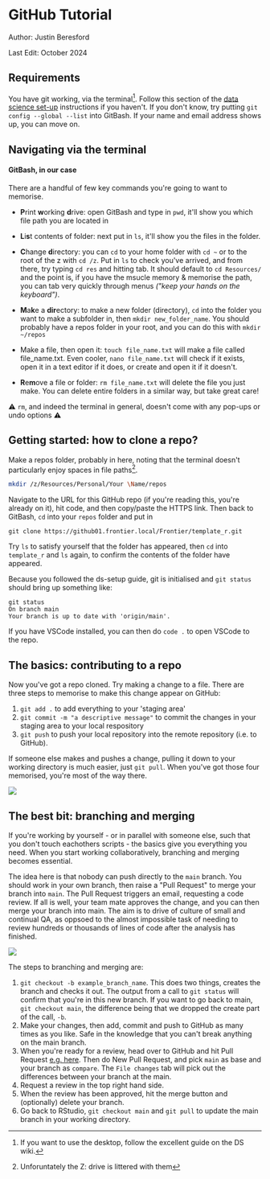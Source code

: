 # GitHub Tutorial

Author: Justin Beresford

Last Edit: October 2024

## Requirements

You have git working, via the terminal[^1]. Follow this section of the <a href="https://github01.frontier.local/Frontier/ds-setup/blob/master/pc-setup.md#git">data science set-up</a> instructions if you haven't. If you don't know, try putting `git config --global --list` into GitBash. If your name and email address shows up, you can move on. 


[^1]: If you want to use the desktop, follow the excellent guide on the DS wiki.  

## Navigating via the terminal 

#### GitBash, in our case

There are a handful of few key commands you're going to want to memorise.
+ **P**rint **w**orking **d**rive: open GitBash and type in `pwd`, it'll show you which file path you are located in

+ **L**i**s**t contents of folder: next put in `ls`, it'll show you the files in the folder.

+ **C**hange **d**irectory: you can `cd` to your home folder with `cd ~` or to the root of the z with `cd /z`. Put in `ls` to check you've arrived, and from there, try typing `cd res` and hitting tab. It should default to  `cd Resources/` and the point is, if you have the msucle memory & memorise the path, you can tab very quickly through menus *("keep your hands on the keyboard")*.

+ **M**a**k**e a **dir**ectory: to make a new folder (directory), `cd` into the folder you want to make a subfolder in, then `mkdir new_folder_name`. You should probably have a repos folder in your root, and you can do this with `mkdir ~/repos`

+ Make a file, then open it: `touch file_name.txt` will make a file called file_name.txt. Even cooler, `nano file_name.txt` will check if it exists, open it in a text editor if it does, or create and open it if it doesn't. 

+ **R**e**m**ove a file or folder: `rm file_name.txt` will delete the file you just make. You can delete entire folders in a similar way, but take great care! 

:warning: `rm`, and indeed the terminal in general, doesn't come with any pop-ups or undo options :warning:

## Getting started: how to clone a repo?

Make a repos folder, probably in here, noting that the terminal doesn't particularly enjoy spaces in file paths[^2].

[^2]: Unforuntately the Z: drive is littered with them

``` bash
mkdir /z/Resources/Personal/Your \Name/repos
```
Navigate to the URL for this GitHub repo (if you're reading this, you're already on it), hit code, and then copy/paste the HTTPS link. Then back to GitBash, `cd` into your `repos` folder and put in

```
git clone https://github01.frontier.local/Frontier/template_r.git
```
Try `ls` to satisfy yourself that the folder has appeared, then `cd` into `template_r` and `ls` again, to confirm the contents of the folder have appeared.

Because you followed the ds-setup guide, git is initialised and `git status` should bring up something like:

``` git
git status
On branch main
Your branch is up to date with 'origin/main'.
```

If you have VSCode installed, you can then do `code .` to open VSCode to the repo.

## The basics: contributing to a repo

Now you've got a repo cloned. Try making a change to a file. There are three steps to memorise to make this change appear on GitHub:
1. `git add .` to add everything to your 'staging area'
1. `git commit -m "a descriptive message"` to commit the changes in your staging area to your local respository
1. `git push` to push your local repository into the remote repository (i.e. to GitHub). 

If someone else makes and pushes a change, pulling it down to your working directory is much easier, just `git pull`. When you've got those four memorised, you're most of the way there. 

<img src="https://cloudstudio.com.au/wp-content/uploads/2021/06/GitWorkflow-4-768x495.png">

## The best bit: branching and merging

If you're working by yourself - or in parallel with someone else, such that you don't touch eachothers scripts - the basics give you everything you need. When you start working collaboratively, branching and merging becomes essential. 

The idea here is that nobody can push directly to the `main` branch. You should work in your own branch, then raise a "Pull Request" to merge your branch into `main`. The Pull Request triggers an email, requesting a code review. If all is well, your team mate approves the change, and you can then merge your branch into main. The aim is to drive of culture of small and continual QA, as oppsoed to the almost impossible task of needing to review hundreds or thousands of lines of code after the analysis has finished. 

<img src="https://www.nobledesktop.com/image/gitresources/git-branches-merge.png">

The steps to branching and merging are:
1. `git checkout -b example_branch_name`. This does two things, creates the branch and checks it out. The output from a call to `git status` will confirm that you're in this new branch. If you want to go back to main, `git checkout main`, the difference being that we dropped the create part of the call, `-b`.
1. Make your changes, then add, commit and push to GitHub as many times as you like. Safe in the knowledge that you can't break anything on the main branch.  
1. When you're ready for a review, head over to GitHub and hit Pull Request <a href="https://github01.frontier.local/Frontier/template_r/pulls">e.g. here</a>. Then do New Pull Request, and pick `main` as base and your branch as `compare`. The `File changes` tab will pick out the differences between your branch at the main. 
1. Request a review in the top right hand side. 
1. When the review has been approved, hit the merge button and (optionally) delete your branch.
1. Go back to RStudio, `git checkout main` and `git pull` to update the main branch in your working directory. 
